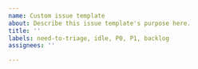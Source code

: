 ```yaml
---
name: Custom issue template
about: Describe this issue template's purpose here.
title: ''
labels: need-to-triage, idle, P0, P1, backlog
assignees: ''

---
```



